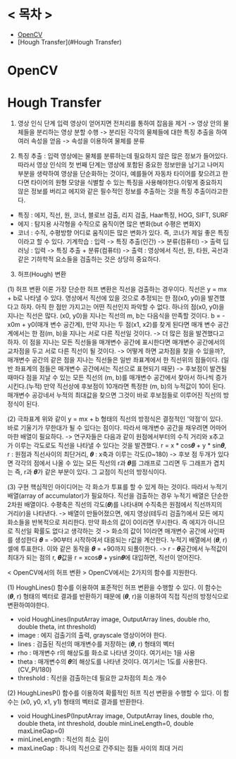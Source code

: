 # < 목차 >
+ [OpenCV](#OpenCV)
+ [Hough Transfer](#Hough Transfer)

# OpenCV

# Hough Transfer
1. 영상 인식 단계
입력 영상이 얻어지면 전처리를 통하여 잡음을 제거 -> 영상 안의 물체들을 분리하는 영상 분할 수행 -> 분리된 각각의 물체들에 대한 특징 추출을 하여 여러 속성을 얻음 -> 속성을 이용하여 물체를 분류 

2. 특징 추출
: 입력 영상에는 물체를 분류하는데 필요하지 않은 많은 정보가 들어있다. 따라서 영상 인식의 첫 번째 단계는 영상에 포함된 중요한 정보만을 남기고 나머지 부분을 생략하여 영상을 단순화하는 것이다, 예를들어 자동차 타이어를 찾으려고 한다면 타이어의 원형 모양을 식별할 수 있는 특징을 사용해야한다.이렇게 중요하지 않은 정보를 버리고 에지와 같은 필수적인 정보를 추출하는 것을 특징 추출이라고한다.
- 특징 : 에지, 직선, 원, 코너, 블로브 검출, 리지 검출, Haar특징, HOG, SIFT, SURF
- 에지 : 탐지용 사각형을 수직으로 움직이면 많은 변화(but 수평은 변화X) 
- 코너 : 수직, 수평방향 어디로 움직이든 많은 변화가 있다. 즉, 코너가 제일 좋은 특징이라고 할 수 있다.
기계학습 : 입력 -> 특징 추출(인간) -> 분류(컴퓨터) -> 출력
딥러닝 : 입력 -> 특징 추출 + 분류(컴퓨터) -> 출력 
: 영상에서 직선, 원, 타원, 곡선과 같은 기하학적 요소들을 검출하는 것은 상당히 중요하다.

3. 허프(Hough) 변환

(1) 허프 변환 이론
가장 단순한 허프 변환은 직선을 검출하는 경우이다. 직선은 y = mx + b로 나타낼 수 있다.
영상에서 직선에 있을 것으로 추정되는 한 점(x0, y0)을 발견했다고 하자. 아직 한 점만 가지고는 어떤 직선인지 파악할 수 없다. 하나의 점(x0, y0)을 지나는 직선은 많다. (x0, y0)을 지나는 직선의 m, b는 다음식을 만족할 것이다. b = -x0m + y0(매개 변수 공간계), 만약 지나는 두 점(x1, x2)를 찾게 된다면 매개 변수 공간계에서는 한 점(m, b)을 지나는 서로 다른 직선일 것이다. 
-> 더 많은 점을 발견했다고 하자. 이 점을 지나는 모든 직선들을 매개변수 공간에 표시한다면 매개변수 공간에서의 교차점을 두고 서로 다른 직선이 될 것이다.
-> 어떻게 하면 교차점을 찾을 수 있을까?, 매개변수 공간의 같은 점을 지나는 직선들은 일반 좌표계에서 한 직선위의 점들이다. (일반 좌표계의 점들은 매개변수 공간에서는 직선으로 표현되기 때문) 
-> 후보점이 발견될 때마다 점을 지날 수 있는 모든 직선의 (m, b)를 매개변수 공간에서 찾아서 하나씩 증가시킨다.(누적) 만약 직선상에 후보점이 10개라면 특정한 (m, b)의 누적값이 10이 된다. 매개변수 공강네서 누적의 최대값을 찾으면 그것이 바로 후보점들로 이루어진 직선의 방정식이 된다.

(2) 극좌표계
위와 같이 y = mx + b 형태의 직선의 방정식은 결정적인 '약점'이 있다. 바로 기울기가 무한대가 될 수 있다는 점이다. 따라서 매개변수 공간을 채우려면 어마어마한 배열이 필요하다.
-> 연구자들은 다음과 같이 원점에서부터의 수직 거리와 x추고가 이루는 각도로도 직선을 나타낼 수 있다는 것을 발견했다. r = x * cos𝜽 + y * sin𝜽, r : 원점과 직선사이의 최단거리, 𝜽 : x축과 이루는 각도(0~180)
-> 후보 점 두개가 있다면 각각의 점에서 나올 수 있는 모든 직선의 r과 𝜽를 그래프로 그리면 두 그래프가 겹치는 즉, r과 𝜽가 같은 부분이 있다. 그 교점이 직선의 방정식이다.

(3) 구현
핵심적인 아이디어는 각 화소가 투표를 할 수 있게 하는 것이다. 따라서 누적기 배열(array of accumulator)가 필요하다. 직선을 검출하는 경우 누적기 배열은 단순한 2차원 배열이다. 수평축은 직선의 각도(𝜽)를 나타내며 수직축은 원점에서 직선까지의 거리(r)을 나타낸다.
-> 배열이 만들어졌으면, 에지 영상(테두리 검출?)에서 모든 에지 화소들을 반복적으로 처리한다. 만약 화소의 값이 0이라면 무시한다. 즉 에지가 아니므로 직선일 확률도 없다고 생각하는 것
-> 화소의 값이 1이라면 매개변수 공간에 사인파를 생성한다 𝜽 = -90부터 시작하여서 대응되는 r값을 계산한다. 누적기 배열에서 (𝜽, r) 셀에 투표한다. 이와 같은 동작을 𝜽 = +90까지 되풀이한다.
-> r - 𝜽공간에서 누적값이 최대가 되는 점의 r, 𝜽값을 r = xcos𝜽 + ysin𝜽에 대입하면, 직선이 얻어진다.

< OpenCV에서의 허프 변환 >
OpenCV에서는 2가지의 함수를 지원한다.

(1) HoughLines() 함수를 이용하여 표준적인 허프 변환을 수행할 수 있다. 이 함수는 (𝜽, r) 형태의 벡터로 결과를 반환하기 때문에 (𝜽, r)을 이용하여 직접 직선의 방정식으로 변환하여야한다. 
- void HoughLines(InputArray image, OutputArray lines, double rho, double theta, int threshold)
- image : 에지 검출기의 출력, grayscale 영상이어야 한다.
- lines : 검출된 직선의 매개변수를 저장하는 (𝜽, r) 형태의 벡터
- rho : 매개변수 r의 해상도를 화소로 나타낸 것이다. 여기서는 1을 사용 
- theta : 매개변수의 𝜽의 해상도를 나타낸 것이다. 여기서는 1도를 사용한다.(CV_PI/180)
- threshold : 직선을 검출하는데 필요한 교차점의 최소 개수 

(2) HoughLinesP() 함수를 이용하여 확률적인 허프 직선 변환을 수행할 수 있다. 이 함수는 (x0, y0, x1, y1) 형태의 벡터로 결과를 반환한다.
- void HoughLinesP(InputArray image, OutputArray lines, double rho, double theta, int threshold, double minLineLength=0, double maxLineGap=0)
- minLineLength : 직선의 최소 길이
- maxLineGap : 하나의 직선으로 간주되는 점들 사이의 최대 거리 
